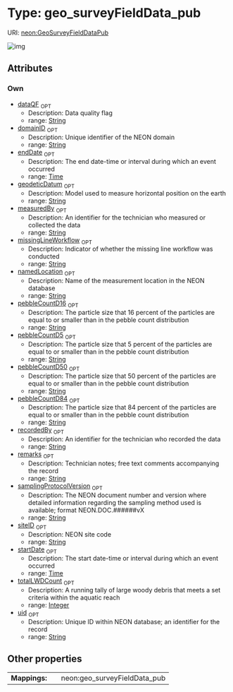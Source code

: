 
# Type: geo_surveyFieldData_pub




URI: [neon:GeoSurveyFieldDataPub](https://data.neonscience.org/GeoSurveyFieldDataPub)


![img](http://yuml.me/diagram/nofunky;dir:TB/class/[GeoSurveyFieldDataPub&#124;uid:string%20%3F;domainID:string%20%3F;siteID:string%20%3F;remarks:string%20%3F;measuredBy:string%20%3F;recordedBy:string%20%3F;geodeticDatum:string%20%3F;startDate:time%20%3F;endDate:time%20%3F;samplingProtocolVersion:string%20%3F;dataQF:string%20%3F;namedLocation:string%20%3F;missingLineWorkflow:string%20%3F;pebbleCountD16:string%20%3F;pebbleCountD5:string%20%3F;pebbleCountD50:string%20%3F;pebbleCountD84:string%20%3F;totalLWDCount:integer%20%3F])

## Attributes


### Own

 * [dataQF](dataQF.md)  <sub>OPT</sub>
    * Description: Data quality flag
    * range: [String](types/String.md)
 * [domainID](domainID.md)  <sub>OPT</sub>
    * Description: Unique identifier of the NEON domain
    * range: [String](types/String.md)
 * [endDate](endDate.md)  <sub>OPT</sub>
    * Description: The end date-time or interval during which an event occurred
    * range: [Time](types/Time.md)
 * [geodeticDatum](geodeticDatum.md)  <sub>OPT</sub>
    * Description: Model used to measure horizontal position on the earth
    * range: [String](types/String.md)
 * [measuredBy](measuredBy.md)  <sub>OPT</sub>
    * Description: An identifier for the technician who measured or collected the data
    * range: [String](types/String.md)
 * [missingLineWorkflow](missingLineWorkflow.md)  <sub>OPT</sub>
    * Description: Indicator of whether the missing line workflow was conducted
    * range: [String](types/String.md)
 * [namedLocation](namedLocation.md)  <sub>OPT</sub>
    * Description: Name of the measurement location in the NEON database
    * range: [String](types/String.md)
 * [pebbleCountD16](pebbleCountD16.md)  <sub>OPT</sub>
    * Description: The particle size that 16 percent of the particles are equal to or smaller than in the pebble count distribution
    * range: [String](types/String.md)
 * [pebbleCountD5](pebbleCountD5.md)  <sub>OPT</sub>
    * Description: The particle size that 5 percent of the particles are equal to or smaller than in the pebble count distribution
    * range: [String](types/String.md)
 * [pebbleCountD50](pebbleCountD50.md)  <sub>OPT</sub>
    * Description: The particle size that 50 percent of the particles are equal to or smaller than in the pebble count distribution
    * range: [String](types/String.md)
 * [pebbleCountD84](pebbleCountD84.md)  <sub>OPT</sub>
    * Description: The particle size that 84 percent of the particles are equal to or smaller than in the pebble count distribution
    * range: [String](types/String.md)
 * [recordedBy](recordedBy.md)  <sub>OPT</sub>
    * Description: An identifier for the technician who recorded the data
    * range: [String](types/String.md)
 * [remarks](remarks.md)  <sub>OPT</sub>
    * Description: Technician notes; free text comments accompanying the record
    * range: [String](types/String.md)
 * [samplingProtocolVersion](samplingProtocolVersion.md)  <sub>OPT</sub>
    * Description: The NEON document number and version where detailed information regarding the sampling method used is available; format NEON.DOC.######vX
    * range: [String](types/String.md)
 * [siteID](siteID.md)  <sub>OPT</sub>
    * Description: NEON site code
    * range: [String](types/String.md)
 * [startDate](startDate.md)  <sub>OPT</sub>
    * Description: The start date-time or interval during which an event occurred
    * range: [Time](types/Time.md)
 * [totalLWDCount](totalLWDCount.md)  <sub>OPT</sub>
    * Description: A running tally of large woody debris that meets a set criteria within the aquatic reach
    * range: [Integer](types/Integer.md)
 * [uid](uid.md)  <sub>OPT</sub>
    * Description: Unique ID within NEON database; an identifier for the record
    * range: [String](types/String.md)

## Other properties

|  |  |  |
| --- | --- | --- |
| **Mappings:** | | neon:geo_surveyFieldData_pub |

